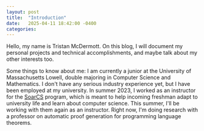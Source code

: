 ```yaml
---
layout: post
title:  "Introduction"
date:   2025-04-11 18:42:00 -0400
categories:
---
```

Hello, my name is Tristan McDermott. On this blog, I will document my personal projects and technical accomplishments, and maybe talk about my other interests too.

Some things to know about me: I am currently a junior at the University of Massachusetts Lowell, double majoring in Computer Science and Mathematics. I don't have any serious industry experience yet, but I have been employed at my university. In summer 2023, I worked as an instructor for the [SoarCS](https://www.uml.edu/Sciences/soarcs.aspx) program, which is meant to help incoming freshman adapt to university life and learn about computer science. This summer, I'll be working with them again as an instructor. Right now, I'm doing research with a professor on automatic proof generation for programming language theorems.